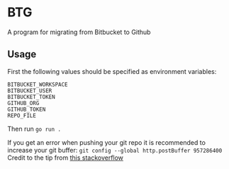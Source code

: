 # BTG
A program for migrating from Bitbucket to Github


## Usage
First the following values should be specified as environment variables:
```
BITBUCKET_WORKSPACE
BITBUCKET_USER
BITBUCKET_TOKEN
GITHUB_ORG
GITHUB_TOKEN
REPO_FILE
```
Then run `go run .`

If you get an error when pushing your git repo it is recommended to increase your git buffer:
`git config --global http.postBuffer 957286400`
Credit to the tip from [this stackoverflow](https://stackoverflow.com/a/69891948)